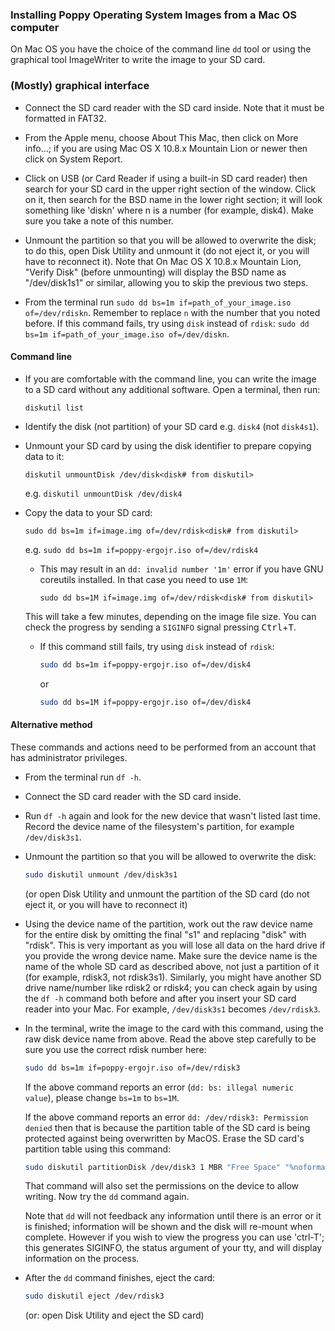 ### Installing Poppy Operating System Images from a Mac OS computer

On Mac OS you have the choice of the command line `dd` tool or using the graphical tool ImageWriter to write the image to your SD card.

### (Mostly) graphical interface

- Connect the SD card reader with the SD card inside. Note that it must be formatted in FAT32.

- From the Apple menu, choose About This Mac, then click on More info...; if you are using Mac OS X 10.8.x Mountain Lion or newer then click on System Report.

- Click on USB (or Card Reader if using a built-in SD card reader) then search for your SD card in the upper right section of the window. Click on it, then search for the BSD name in the lower right section; it will look something like 'diskn' where n is a number (for example, disk4). Make sure you take a note of this number.

- Unmount the partition so that you will be allowed to overwrite the disk; to do this, open Disk Utility and unmount it (do not eject it, or you will have to reconnect it). Note that On Mac OS X 10.8.x Mountain Lion, "Verify Disk" (before unmounting) will display the BSD name as "/dev/disk1s1" or similar, allowing you to skip the previous two steps.

- From the terminal run `sudo dd bs=1m if=path_of_your_image.iso of=/dev/rdiskn`. Remember to replace `n` with the number that you noted before.
  If this command fails, try using `disk` instead of `rdisk`: `sudo dd bs=1m if=path_of_your_image.iso of=/dev/diskn`.

#### Command line

- If you are comfortable with the command line, you can write the image to a SD card without any additional software. Open a terminal, then run:

    `diskutil list`

- Identify the disk (not partition) of your SD card e.g. `disk4` (not `disk4s1`).

- Unmount your SD card by using the disk identifier to prepare copying data to it:

    `diskutil unmountDisk /dev/disk<disk# from diskutil>`

    e.g. `diskutil unmountDisk /dev/disk4`

- Copy the data to your SD card:

    `sudo dd bs=1m if=image.img of=/dev/rdisk<disk# from diskutil>`

    e.g. `sudo dd bs=1m if=poppy-ergojr.iso of=/dev/rdisk4`

    - This may result in an ``dd: invalid number '1m'`` error if you have GNU
    coreutils installed. In that case you need to use ``1M``:

       `sudo dd bs=1M if=image.img of=/dev/rdisk<disk# from diskutil>`

    This will take a few minutes, depending on the image file size.
    You can check the progress by sending a `SIGINFO` signal pressing <kbd>Ctrl</kbd>+<kbd>T</kbd>.

    - If this command still fails, try using `disk` instead of `rdisk`:

       ```bash
       sudo dd bs=1m if=poppy-ergojr.iso of=/dev/disk4
       ```

       or

       ```bash
       sudo dd bs=1M if=poppy-ergojr.iso of=/dev/disk4
       ```

#### Alternative method

These commands and actions need to be performed from an account that has administrator privileges.

- From the terminal run `df -h`.
- Connect the SD card reader with the SD card inside.
- Run `df -h` again and look for the new device that wasn't listed last time. Record the device name of the filesystem's partition, for example `/dev/disk3s1`.
- Unmount the partition so that you will be allowed to overwrite the disk:

    ```bash
    sudo diskutil unmount /dev/disk3s1
    ```

    (or open Disk Utility and unmount the partition of the SD card (do not eject it, or you will have to reconnect it)

- Using the device name of the partition, work out the raw device name for the entire disk by omitting the final "s1" and replacing "disk" with "rdisk". This is very important as you will lose all data on the hard drive if you provide the wrong device name. Make sure the device name is the name of the whole SD card as described above, not just a partition of it (for example, rdisk3, not rdisk3s1). Similarly, you might have another SD drive name/number like rdisk2 or rdisk4; you can check again by using the `df -h` command both before and after you insert your SD card reader into your Mac. For example, `/dev/disk3s1` becomes `/dev/rdisk3`.

- In the terminal, write the image to the card with this command, using the raw disk device name from above. Read the above step carefully to be sure you use the correct rdisk number here:

    ```bash
    sudo dd bs=1m if=poppy-ergojr.iso of=/dev/rdisk3
    ```

    If the above command reports an error (`dd: bs: illegal numeric value`), please change `bs=1m` to `bs=1M`.

    If the above command reports an error `dd: /dev/rdisk3: Permission denied` then that is because the partition table of the SD card is being protected against being overwritten by MacOS. Erase the SD card's partition table using this command:

    ```bash
    sudo diskutil partitionDisk /dev/disk3 1 MBR "Free Space" "%noformat%" 100%
    ```

    That command will also set the permissions on the device to allow writing. Now try the `dd` command again.

    Note that `dd` will not feedback any information until there is an error or it is finished; information will be shown and the disk will re-mount when complete. However if you wish to view the progress you can use 'ctrl-T'; this generates SIGINFO, the status argument of your tty, and will display information on the process.

- After the `dd` command finishes, eject the card:

    ```bash
    sudo diskutil eject /dev/rdisk3
    ```

    (or: open Disk Utility and eject the SD card)
